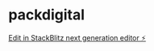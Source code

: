 # packdigital

[Edit in StackBlitz next generation editor ⚡️](https://stackblitz.com/~/github.com/yanncoppry/packdigital)